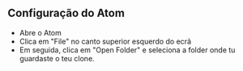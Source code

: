 ## Configuração do Atom

- Abre o Atom
- Clica em "File" no canto superior esquerdo do ecrã
- Em seguida, clica em "Open Folder" e seleciona a folder onde tu guardaste o teu clone.
